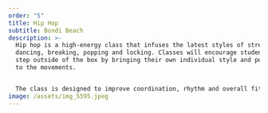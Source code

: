 ```yaml
---
order: "5"
title: Hip Hop
subtitle: Bondi Beach
description: >-
  Hip hop is a high-energy class that infuses the latest styles of street
  dancing, breaking, popping and locking. Classes will encourage students to
  step outside of the box by bringing their own individual style and personality
  to the movements.


  T﻿he class is designed to improve coordination, rhythm and overall fitness while building self confidence and teamwork skills. With a focus on fun and inclusivity, this class is perfect for any child who loves to move and groove to the beat!
image: /assets/img_5595.jpeg
---
```


